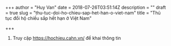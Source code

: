 +++
author = "Huy Van"
date = 2018-07-26T03:51:14Z
description = ""
draft = true
slug = "thu-tuc-doi-ho-chieu-sap-het-han-o-viet-nam"
title = "Thủ tục đổi hộ chiếu sắp hết hạn ở Việt Nam"

+++


1. Truy cập https://hochieu.cahn.vn/ để khai thông tin

